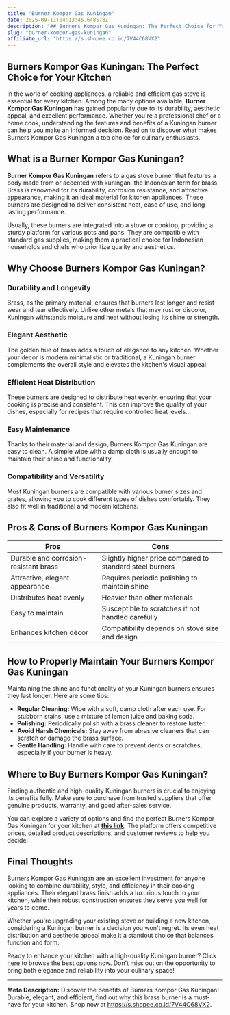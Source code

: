 ```yaml
---
title: "Burner Kompor Gas Kuningan"
date: 2025-09-11T04:13:45.648578Z
description: "## Burners Kompor Gas Kuningan: The Perfect Choice for Your Kitchen..."
slug: "burner-kompor-gas-kuningan"
affiliate_url: "https://s.shopee.co.id/7V44C68VX2"
---
```

## Burners Kompor Gas Kuningan: The Perfect Choice for Your Kitchen

In the world of cooking appliances, a reliable and efficient gas stove is essential for every kitchen. Among the many options available, **Burner Kompor Gas Kuningan** has gained popularity due to its durability, aesthetic appeal, and excellent performance. Whether you're a professional chef or a home cook, understanding the features and benefits of a Kuningan burner can help you make an informed decision. Read on to discover what makes Burners Kompor Gas Kuningan a top choice for culinary enthusiasts.

## What is a Burner Kompor Gas Kuningan?

**Burner Kompor Gas Kuningan** refers to a gas stove burner that features a body made from or accented with kuningan, the Indonesian term for brass. Brass is renowned for its durability, corrosion resistance, and attractive appearance, making it an ideal material for kitchen appliances. These burners are designed to deliver consistent heat, ease of use, and long-lasting performance.

Usually, these burners are integrated into a stove or cooktop, providing a sturdy platform for various pots and pans. They are compatible with standard gas supplies, making them a practical choice for Indonesian households and chefs who prioritize quality and aesthetics.

## Why Choose Burners Kompor Gas Kuningan?

### Durability and Longevity

Brass, as the primary material, ensures that burners last longer and resist wear and tear effectively. Unlike other metals that may rust or discolor, Kuningan withstands moisture and heat without losing its shine or strength.

### Elegant Aesthetic

The golden hue of brass adds a touch of elegance to any kitchen. Whether your décor is modern minimalistic or traditional, a Kuningan burner complements the overall style and elevates the kitchen's visual appeal.

### Efficient Heat Distribution

These burners are designed to distribute heat evenly, ensuring that your cooking is precise and consistent. This can improve the quality of your dishes, especially for recipes that require controlled heat levels.

### Easy Maintenance

Thanks to their material and design, Burners Kompor Gas Kuningan are easy to clean. A simple wipe with a damp cloth is usually enough to maintain their shine and functionality.

### Compatibility and Versatility

Most Kuningan burners are compatible with various burner sizes and grates, allowing you to cook different types of dishes comfortably. They also fit well in traditional and modern kitchens.

## Pros & Cons of Burners Kompor Gas Kuningan

| **Pros**                                | **Cons**                          |
|----------------------------------------|---------------------------------|
| Durable and corrosion-resistant brass | Slightly higher price compared to standard steel burners |
| Attractive, elegant appearance       | Requires periodic polishing to maintain shine |
| Distributes heat evenly              | Heavier than other materials     |
| Easy to maintain                     | Susceptible to scratches if not handled carefully |
| Enhances kitchen décor               | Compatibility depends on stove size and design |

## How to Properly Maintain Your Burners Kompor Gas Kuningan

Maintaining the shine and functionality of your Kuningan burners ensures they last longer. Here are some tips:

- **Regular Cleaning:** Wipe with a soft, damp cloth after each use. For stubborn stains, use a mixture of lemon juice and baking soda.
- **Polishing:** Periodically polish with a brass cleaner to restore luster.
- **Avoid Harsh Chemicals:** Stay away from abrasive cleaners that can scratch or damage the brass surface.
- **Gentle Handling:** Handle with care to prevent dents or scratches, especially if your burner is heavy.

## Where to Buy Burners Kompor Gas Kuningan?

Finding authentic and high-quality Kuningan burners is crucial to enjoying its benefits fully. Make sure to purchase from trusted suppliers that offer genuine products, warranty, and good after-sales service.

You can explore a variety of options and find the perfect Burners Kompor Gas Kuningan for your kitchen at **[this link](https://s.shopee.co.id/7V44C68VX2)**. The platform offers competitive prices, detailed product descriptions, and customer reviews to help you decide.

## Final Thoughts

Burners Kompor Gas Kuningan are an excellent investment for anyone looking to combine durability, style, and efficiency in their cooking appliances. Their elegant brass finish adds a luxurious touch to your kitchen, while their robust construction ensures they serve you well for years to come.

Whether you're upgrading your existing stove or building a new kitchen, considering a Kuningan burner is a decision you won't regret. Its even heat distribution and aesthetic appeal make it a standout choice that balances function and form.

Ready to enhance your kitchen with a high-quality Kuningan burner? Click [here](https://s.shopee.co.id/7V44C68VX2) to browse the best options now. Don't miss out on the opportunity to bring both elegance and reliability into your culinary space!

---

**Meta Description:** Discover the benefits of Burners Kompor Gas Kuningan! Durable, elegant, and efficient, find out why this brass burner is a must-have for your kitchen. Shop now at https://s.shopee.co.id/7V44C68VX2.